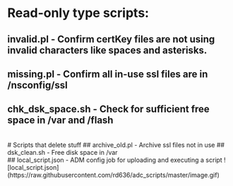 # Read-only type scripts:
  ## invalid.pl - Confirm certKey files are not using invalid characters like spaces and asterisks.
  ## missing.pl - Confirm all in-use ssl files are in /nsconfig/ssl
  ## chk_dsk_space.sh - Check for sufficient free space in /var and /flash 
<br> 
# Scripts that delete stuff
  ## archive_old.pl - Archive ssl files not in use
  ## dsk_clean.sh - Free disk space in /var
<br> 
## local_script.json - ADM config job for uploading and executing a script
![local_script.json](https://raw.githubusercontent.com/rd636/adc_scripts/master/image.gif)

